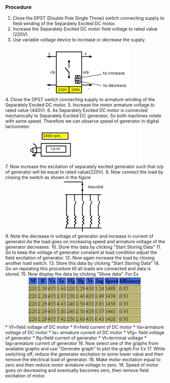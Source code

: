 ### Procedure
1. Close the DPST (Double Pole Single Throw) switch connecting supply to field winding of the Separately Excited DC motor.
2. Increase the Separately Excited DC motor field voltage to rated value (220V).
3. Use variable voltage device to increase or decrease the supply
<Center><img src="images/PR 1.png"></center>
4. Close the DPST switch connecting supply to armature winding of the Separately Excited DC motor.
5. Increase the motor armature voltage to rated value (440V).
6. As Separately Excited DC motor is connected mechanically to Separately Excited DC generator, So both machines rotate with same speed. Therefore we can observe speed of generator in digital tachometer.
<Center><img src="images/PR 2.png"></center>
7. Now increase the excitation of separately excited generator such that o/p of generator will be equal to rated value(220V).
8. Now connect the load by closing the switch as shown in the figure
<Center><img src="images/PR 3.png"></center>
9. Note the decrease in voltage of generator and increase in current of generator.As the load goes on increasing speed and armature voltage of the generator decreases.
10. Store this data by clicking "Start Storing Data"
11. So to keep the voltage of generator constant at load condition adjust the field excitation of generator.
12. Now again increase the load by closing another load switch.
13. Store this data by clicking "Start Storing Data"
14. Go on repeating this procedure till all loads are connected and data is stored.
15. Now display the data by clicking "Show data". For Ex
<Center><img src="images/PR 4.png"></center>
* Vf=field voltage of DC motor
* If=field current of DC motor
* Va=armature voltage of DC motor
* Ia= armature current of DC motor
* Vfg= field voltage of generator
* Ifg=field current of generator
* Vt=terminal voltage
* Iag=armature current of generator
16. Now select one of the graphs from available graphs and use "Generate graph" to plot the graph.For Ex
17. While switching off, reduce the generator excitation to some lower value and then remove the electrical load of generator.
18. Make motor excitation equal to zero and then reduce motor armature voltage to zero.
19. Speed of motor goes on decreasing and eventually becomes zero, then remove field excitation of motor.


